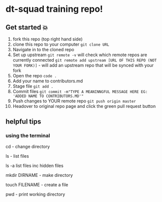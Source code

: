 # dt-squad training repo!

## Get started :boom:

1. fork this repo (top right hand side)
2. clone this repo to your computer
`git clone URL`
3. Navigate in to the cloned repo
4. Set up upstream
`git remote -v` will check which remote repos are currently connected
`git remote add upstream [URL OF THIS REPO (NOT YOUR FORK)]` - will add an upstream repo that will be synced with your fork
5. Open the repo `code .`
6. Add your name to contributors.md
7. Stage file `git add .`
8. Commit files `git commit -m"TYPE A MEANINNGFUL MESSAGE HERE EG: 'ADDED NAME TO CONTRIBUTORS.MD'"`
9. Push changes to YOUR remote repo `git push origin master`
10. Headover to original repo page and click the green pull request button


## helpful tips

### using the terminal

cd - change directory

ls - list files

ls -a list files inc hidden files

mkdir DIRNAME - make directory

touch FILENAME - create a file

pwd - print working directory

